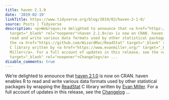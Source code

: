 ```yaml
---
title: haven 2.1.0
date: '2019-02-19'
linkTitle: https://www.tidyverse.org/blog/2019/02/haven-2-1-0/
source: Posts | Tidyverse
description: <p>We&rsquo;re delighted to announce that <a href="https://haven.tidyverse.org/"
  target="_blank" rel="noopener">haven 2.1.0</a> is now on CRAN. haven enables R to
  read and write various data formats used by other statistical packages by wrapping
  the <a href="https://github.com/WizardMac/ReadStat" target="_blank" rel="noopener">ReadStat</a>
  C library written by <a href="https://www.evanmiller.org/" target="_blank" rel="noopener">Evan
  Miller</a>. For a full account of updates in this release, see the <a href="https://haven.tidyverse.org/news/index.html"
  target="_blank" rel="noopener">Changelog</a> ...
disable_comments: true
---
```

<p>We&rsquo;re delighted to announce that <a href="https://haven.tidyverse.org/" target="_blank" rel="noopener">haven 2.1.0</a> is now on CRAN. haven enables R to read and write various data formats used by other statistical packages by wrapping the <a href="https://github.com/WizardMac/ReadStat" target="_blank" rel="noopener">ReadStat</a> C library written by <a href="https://www.evanmiller.org/" target="_blank" rel="noopener">Evan Miller</a>. For a full account of updates in this release, see the <a href="https://haven.tidyverse.org/news/index.html" target="_blank" rel="noopener">Changelog</a> ...
